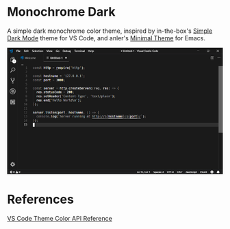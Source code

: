 # Monochrome Dark

A simple dark monochrome color theme, inspired by in-the-box's [Simple Dark Mode](https://github.com/in-the-box/vscode-simple-dark-mode) theme for VS Code, and anler's [Minimal Theme](https://github.com/anler/minimal-theme) for Emacs.

![screenshot](assets/screenshot.png)

# References

[VS Code Theme Color API Reference](https://code.visualstudio.com/api/references/theme-color)
